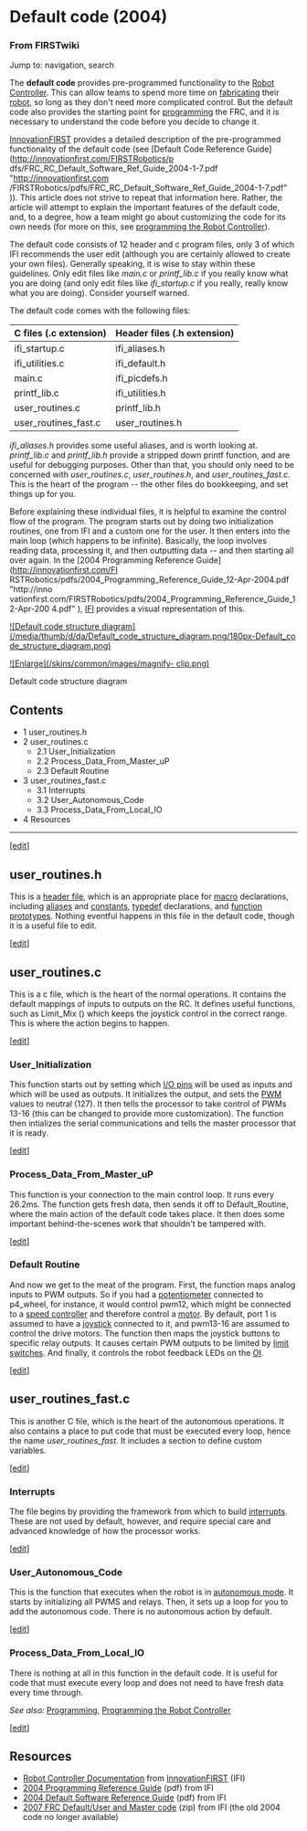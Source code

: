 # Default code (2004)

### From FIRSTwiki

Jump to: navigation, search

The **default code** provides pre-programmed functionality to the [Robot
Controller](robot-controller). This can allow
teams to spend more time on [fabricating](Fabrication "Fabrication"
) their [robot](Robot "Robot" ), so long as they don't need more
complicated control. But the default code also provides the starting point for
[programming](Programming "Programming" ) the FRC, and it is
necessary to understand the code before you decide to change it.

[InnovationFIRST](InnovationFIRST "InnovationFIRST" ) provides a
detailed description of the pre-programmed functionality of the default code
(see [Default Code Reference Guide](http://innovationfirst.com/FIRSTRobotics/p
dfs/FRC_RC_Default_Software_Ref_Guide_2004-1-7.pdf "http://innovationfirst.com
/FIRSTRobotics/pdfs/FRC_RC_Default_Software_Ref_Guide_2004-1-7.pdf" )). This
article does not strive to repeat that information here. Rather, the article
will attempt to explain the important features of the default code, and, to a
degree, how a team might go about customizing the code for its own needs (for
more on this, see [programming the Robot
Controller](Programming_the_Robot_Controller "Programming the Robot
Controller" )).

The default code consists of 12 header and c program files, only 3 of which
IFI recommends the user edit (although you are certainly allowed to create
your own files). Generally speaking, it is wise to stay within these
guidelines. Only edit files like _main.c_ or _printf_lib.c_ if you really know
what you are doing (and only edit files like _ifi_startup.c_ if you really,
really know what you are doing). Consider yourself warned.

The default code comes with the following files:

C files (.c extension) |  Header files (.h extension)  
---|---  
ifi_startup.c |  ifi_aliases.h  
ifi_utilities.c |  ifi_default.h  
main.c |  ifi_picdefs.h  
printf_lib.c |  ifi_utilities.h  
user_routines.c |  printf_lib.h  
user_routines_fast.c |  user_routines.h  
  
_ifi_aliases.h_ provides some useful aliases, and is worth looking at.
_printf_lib.c_ and _printf_lib.h_ provide a stripped down printf function, and
are useful for debugging purposes. Other than that, you should only need to be
concerned with _user_routines.c_, _user_routines.h_, and
_user_routines_fast.c_. This is the heart of the program -- the other files do
bookkeeping, and set things up for you.

Before explaining these individual files, it is helpful to examine the control
flow of the program. The program starts out by doing two initialization
routines, one from IFI and a custom one for the user. It then enters into the
main loop (which happens to be infinite). Basically, the loop involves reading
data, processing it, and then outputting data -- and then starting all over
again. In the [2004 Programming Reference Guide](http://innovationfirst.com/FI
RSTRobotics/pdfs/2004_Programming_Reference_Guide_12-Apr-2004.pdf "http://inno
vationfirst.com/FIRSTRobotics/pdfs/2004_Programming_Reference_Guide_12-Apr-200
4.pdf" ), [IFI](InnovationFIRST "InnovationFIRST" ) provides a
visual representation of this.

[![Default code structure
diagram](/media/thumb/d/da/Default_code_structure_diagram.png/180px-Default_co
de_structure_diagram.png)](Image:Default_code_structure_diagram.png
"Default code structure diagram" )

[![Enlarge](/skins/common/images/magnify-
clip.png)](Image:Default_code_structure_diagram.png "Enlarge" )

Default code structure diagram

## Contents

  * 1 user_routines.h
  * 2 user_routines.c
    * 2.1 User_Initialization
    * 2.2 Process_Data_From_Master_uP
    * 2.3 Default Routine
  * 3 user_routines_fast.c
    * 3.1 Interrupts
    * 3.2 User_Autonomous_Code
    * 3.3 Process_Data_From_Local_IO
  * 4 Resources  
---  
  
[[edit](/index.php?title=Default_code_%282004%29&action=edit&section=1 "Edit
section: user_routines.h" )]

## user_routines.h

This is a [header file](/index.php?title=Header_file&action=edit "Header file"
), which is an appropriate place for
[macro](/index.php?title=Macro&action=edit "Macro" ) declarations, including
[aliases](/index.php?title=Aliases&action=edit "Aliases" ) and
[constants](/index.php?title=Constants&action=edit "Constants" ),
[typedef](/index.php?title=Typedef&action=edit "Typedef" ) declarations, and
[function prototypes](/index.php?title=Function_prototypes&action=edit
"Function prototypes" ). Nothing eventful happens in this file in the default
code, though it is a useful file to edit.

[[edit](/index.php?title=Default_code_%282004%29&action=edit&section=2 "Edit
section: user_routines.c" )]

## user_routines.c

This is a c file, which is the heart of the normal operations. It contains the
default mappings of inputs to outputs on the RC. It defines useful functions,
such as Limit_Mix () which keeps the joystick control in the correct range.
This is where the action begins to happen.

[[edit](/index.php?title=Default_code_%282004%29&action=edit&section=3 "Edit
section: User_Initialization" )]

### User_Initialization

This function starts out by setting which [I/O
pins](/index.php?title=I/O_pins&action=edit "I/O pins" ) will be used as
inputs and which will be used as outputs. It initializes the output, and sets
the [PWM](pwm) values to neutral (127). It then tells the
processor to take control of PWMs 13-16 (this can be changed to provide more
customization). The function then intializes the serial communications and
tells the master processor that it is ready.

[[edit](/index.php?title=Default_code_%282004%29&action=edit&section=4 "Edit
section: Process_Data_From_Master_uP" )]

### Process_Data_From_Master_uP

This function is your connection to the main control loop. It runs every
26.2ms. The function gets fresh data, then sends it off to Default_Routine,
where the main action of the default code takes place. It then does some
important behind-the-scenes work that shouldn't be tampered with.

[[edit](/index.php?title=Default_code_%282004%29&action=edit&section=5 "Edit
section: Default Routine" )]

### Default Routine

And now we get to the meat of the program. First, the function maps analog
inputs to PWM outputs. So if you had a
[potentiometer](Potentiometer "Potentiometer" ) connected to
p4_wheel, for instance, it would control pwm12, which might be connected to a
[speed controller](victor-884) and therefore control
a [motor](Motor "Motor" ). By default, port 1 is assumed to have a
[joystick](joystick) connected to it, and pwm13-16 are
assumed to control the drive motors. The function then maps the joystick
buttons to specific relay outputs. It causes certain PWM outputs to be limited
by [limit switches](Limit_switch "Limit switch" ). And finally, it
controls the robot feedback LEDs on the [OI](OI "OI" ).

[[edit](/index.php?title=Default_code_%282004%29&action=edit&section=6 "Edit
section: user_routines_fast.c" )]

## user_routines_fast.c

This is another C file, which is the heart of the autonomous operations. It
also contains a place to put code that must be executed every loop, hence the
name _user_routines_fast_. It includes a section to define custom variables.

[[edit](/index.php?title=Default_code_%282004%29&action=edit&section=7 "Edit
section: Interrupts" )]

### Interrupts

The file begins by providing the framework from which to build
[interrupts](Interrupts "Interrupts" ). These are not used by
default, however, and require special care and advanced knowledge of how the
processor works.

[[edit](/index.php?title=Default_code_%282004%29&action=edit&section=8 "Edit
section: User_Autonomous_Code" )]

### User_Autonomous_Code

This is the function that executes when the robot is in [autonomous
mode](Autonomous_mode "Autonomous mode" ). It starts by
initializing all PWMS and relays. Then, it sets up a loop for you to add the
autonomous code. There is no autonomous action by default.

[[edit](/index.php?title=Default_code_%282004%29&action=edit&section=9 "Edit
section: Process_Data_From_Local_IO" )]

### Process_Data_From_Local_IO

There is nothing at all in this function in the default code. It is useful for
code that must execute every loop and does not need to have fresh data every
time through.

_See also:_ [Programming](Programming "Programming" ), [Programming
the Robot Controller](Programming_the_Robot_Controller "Programming
the Robot Controller" )

[[edit](/index.php?title=Default_code_%282004%29&action=edit&section=10 "Edit
section: Resources" )]

## Resources

  * [Robot Controller Documentation](http://www.ifirobotics.com/rc.shtml "http://www.ifirobotics.com/rc.shtml" ) from [InnovationFIRST](InnovationFIRST "InnovationFIRST" ) (IFI) 
  * [2004 Programming Reference Guide](http://www.ifirobotics.com/docs/legacy/2004-programming-reference-guide-12-apr-2004.pdf "http://www.ifirobotics.com/docs/legacy/2004-programming-reference-guide-12-apr-2004.pdf" ) (pdf) from IFI 
  * [2004 Default Software Reference Guide](http://www.ifirobotics.com/docs/legacy/frc-rc-default-software-ref-guide-2004-1-7.pdf "http://www.ifirobotics.com/docs/legacy/frc-rc-default-software-ref-guide-2004-1-7.pdf" ) (pdf) from IFI 
  * [2007 FRC Default/User and Master code](http://www.ifirobotics.com/docs/frc-code-2007-8722.zip "http://www.ifirobotics.com/docs/frc-code-2007-8722.zip" ) (zip) from IFI (the old 2004 code no longer available) 

